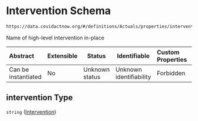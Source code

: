 # Intervention Schema

```txt
https://data.covidactnow.org/#/definitions/Actuals/properties/intervention
```

Name of high-level intervention in-place


| Abstract            | Extensible | Status         | Identifiable            | Custom Properties | Additional Properties | Access Restrictions | Defined In                                                   |
| :------------------ | ---------- | -------------- | ----------------------- | :---------------- | --------------------- | ------------------- | ------------------------------------------------------------ |
| Can be instantiated | No         | Unknown status | Unknown identifiability | Forbidden         | Allowed               | none                | [schemas.json\*](../out/schemas.json "open original schema") |

## intervention Type

`string` ([Intervention](schemas-definitions-actuals-properties-intervention.md))
